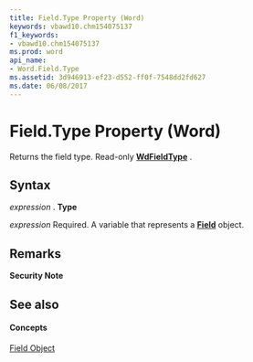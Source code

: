 ```yaml
---
title: Field.Type Property (Word)
keywords: vbawd10.chm154075137
f1_keywords:
- vbawd10.chm154075137
ms.prod: word
api_name:
- Word.Field.Type
ms.assetid: 3d946913-ef23-d552-ff0f-7548dd2fd627
ms.date: 06/08/2017
---
```



# Field.Type Property (Word)

Returns the field type. Read-only  **[WdFieldType](Word.WdFieldType.md)** .


## Syntax

 _expression_ . **Type**

 _expression_ Required. A variable that represents a **[Field](Word.Field.md)** object.


## Remarks


 **Security Note**  




## See also


#### Concepts


[Field Object](Word.Field.md)

